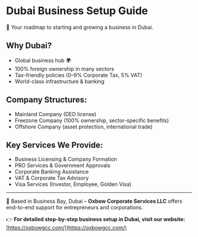 # Dubai Business Setup Guide

🌟 Your roadmap to starting and growing a business in Dubai.

## Why Dubai?
- Global business hub 🌍
- 100% foreign ownership in many sectors
- Tax-friendly policies (0–9% Corporate Tax, 5% VAT)
- World-class infrastructure & banking

## Company Structures:
- Mainland Company (DED license)
- Freezone Company (100% ownership, sector-specific benefits)
- Offshore Company (asset protection, international trade)

## Key Services We Provide:
- Business Licensing & Company Formation
- PRO Services & Government Approvals
- Corporate Banking Assistance
- VAT & Corporate Tax Advisory
- Visa Services (Investor, Employee, Golden Visa)

---

📍 Based in Business Bay, Dubai – **Oxbow Corporate Services LLC** offers end-to-end support for entrepreneurs and corporations.

👉 **For detailed step-by-step business setup in Dubai, visit our website:**  
[https://oxbowgcc.com/](https://oxbowgcc.com/)
